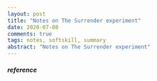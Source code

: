 ```yaml
---
layout: post
title: "Notes on The Surrender experiment"
date: 2020-07-08
comments: true
tags: notes, softskill, summary
abstract: "Notes on The Surrender experiment"
---
```



##### reference
